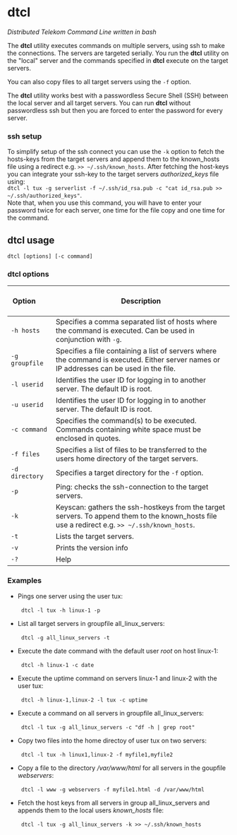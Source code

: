 # dtcl
_Distributed Telekom Command Line written in bash_

The **dtcl** utility executes commands on multiple servers, using ssh to make the connections. The servers are targeted serially. You run the **dtcl** utility on the "local" server and the commands specified in **dtcl** execute on the target servers.

You can also copy files to all target servers using the `-f` option.

The **dtcl** utility works best with a passwordless Secure Shell (SSH) between the local server and all target servers. You can run **dtcl** without passwordless ssh but then you are forced to enter the password for every server.  

### ssh setup

To simplify setup of the ssh connect you can use the `-k` option to fetch the hosts-keys from the target servers and append them to the known_hosts file using a redirect e.g. `>> ~/.ssh/known_hosts`.
After fetching the host-keys you can integrate your ssh-key to the target servers _authorized_keys_ file using:<br> 
`dtcl -l tux -g serverlist -f ~/.ssh/id_rsa.pub -c "cat id_rsa.pub >> ~/.ssh/authorized_keys"`.<br> 
Note that, when you use this command, you will have to enter your password twice for each server, one time for the file copy and one time for the command.


## dtcl usage

`dtcl [options] [-c command]`

### dtcl options 	


| &nbsp; &nbsp; &nbsp; &nbsp; Option &nbsp; &nbsp; &nbsp; &nbsp; | Description |
| ------------------------- | --- |
| `-h hosts` | Specifies a comma separated list of hosts where the command is executed. Can be used in conjunction with `-g`. |
| `-g groupfile` | Specifies a file containing a list of servers where the command is executed. Either server names or IP addresses can be used in the file. |
| `-l userid` | Identifies the user ID for logging in to another server. The default ID is root.|
| `-u userid` | Identifies the user ID for logging in to another server. The default ID is root.|
| `-c command` | Specifies the command(s) to be executed. Commands containing white space must be enclosed in quotes. | 
| `-f files` | Specifies a list of files to be transferred to the users home directory of the target servers. |
| `-d directory` | Specifies a target directory for the `-f` option. |
| `-p` | Ping: checks the ssh-connection to the target servers. |
| `-k` | Keyscan: gathers the ssh-hostkeys from the target servers. To append them to the known_hosts file use a redirect e.g. `>> ~/.ssh/known_hosts`. |
| `-t` | Lists the target servers. |
| `-v` | Prints the version info |
| `-?` | Help |

### Examples

- Pings one server using the user tux:

&nbsp;&nbsp;&nbsp;&nbsp;&nbsp;&nbsp;&nbsp;&nbsp;`dtcl -l tux -h linux-1 -p`

- List all target servers in groupfile all_linux_servers:

&nbsp;&nbsp;&nbsp;&nbsp;&nbsp;&nbsp;&nbsp;&nbsp;`dtcl -g all_linux_servers -t`

- Execute the date command with the default user _root_ on host linux-1:

&nbsp;&nbsp;&nbsp;&nbsp;&nbsp;&nbsp;&nbsp;&nbsp;`dtcl -h linux-1 -c date`

- Execute the uptime command on servers linux-1 and linux-2 with the user tux:

&nbsp;&nbsp;&nbsp;&nbsp;&nbsp;&nbsp;&nbsp;&nbsp;`dtcl -h linux-1,linux-2 -l tux -c uptime`

- Execute a command on all servers in groupfile all_linux_servers:

&nbsp;&nbsp;&nbsp;&nbsp;&nbsp;&nbsp;&nbsp;&nbsp;`dtcl -l tux -g all_linux_servers -c "df -h | grep root"`

- Copy two files into the home directoy of user tux on two servers:

&nbsp;&nbsp;&nbsp;&nbsp;&nbsp;&nbsp;&nbsp;&nbsp;`dtcl -l tux -h linux1,linux-2 -f myfile1,myfile2`

- Copy a file to the directory _/var/www/html_ for all servers in the goupfile _webservers_:

&nbsp;&nbsp;&nbsp;&nbsp;&nbsp;&nbsp;&nbsp;&nbsp;`dtcl -l www -g webservers -f myfile1.html -d /var/www/html`

- Fetch the host keys from all servers in group all_linux_servers and appends them to the local users _known_hosts_ file: 

&nbsp;&nbsp;&nbsp;&nbsp;&nbsp;&nbsp;&nbsp;&nbsp;`dtcl -l tux -g all_linux_servers -k >> ~/.ssh/known_hosts`
